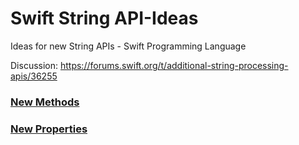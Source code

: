 # Swift String API-Ideas
Ideas for new String APIs - Swift Programming Language

Discussion: https://forums.swift.org/t/additional-string-processing-apis/36255

### [New Methods](https://github.com/barnard-b/Swift-String-API-Ideas/blob/master/New%20Methods.md)
### [New Properties](https://github.com/barnard-b/Swift-String-API-Ideas/blob/master/New%20Properties.md)
